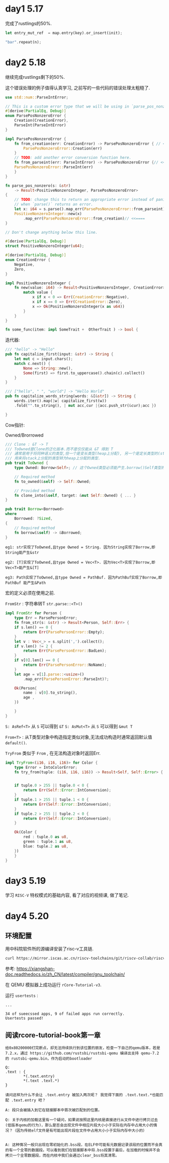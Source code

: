 # day1 5.17

完成了rustlings的50%.

``` rust
let entry_mut_ref  = map.entry(key).or_insert(init);
```

``` rust
"bar".repeat(n);
```

# day2 5.18

继续完成rustlings剩下的50%.

这个错误处理的例子值得认真学习, 之前写的一些代码的错误处理太粗糙了.

``` rust
use std::num::ParseIntError;

// This is a custom error type that we will be using in `parse_pos_nonzero()`.
#[derive(PartialEq, Debug)]
enum ParsePosNonzeroError {
    Creation(CreationError),
    ParseInt(ParseIntError)
}

impl ParsePosNonzeroError {
    fn from_creation(err: CreationError) -> ParsePosNonzeroError { // <<====
        ParsePosNonzeroError::Creation(err)
    }
    // TODO: add another error conversion function here.
    fn from_parseint(err: ParseIntError) -> ParsePosNonzeroError {// <<====
    ParsePosNonzeroError::ParseInt(err)
    }
}

fn parse_pos_nonzero(s: &str)
    -> Result<PositiveNonzeroInteger, ParsePosNonzeroError>
{
    // TODO: change this to return an appropriate error instead of panicking
    // when `parse()` returns an error.
    let x: i64 = s.parse().map_err(ParsePosNonzeroError::from_parseint)?; // <<====
    PositiveNonzeroInteger::new(x)
        .map_err(ParsePosNonzeroError::from_creation)// <<====
}

// Don't change anything below this line.

#[derive(PartialEq, Debug)]
struct PositiveNonzeroInteger(u64);

#[derive(PartialEq, Debug)]
enum CreationError {
    Negative,
    Zero,
}

impl PositiveNonzeroInteger {
    fn new(value: i64) -> Result<PositiveNonzeroInteger, CreationError> {// <<====
        match value {
            x if x < 0 => Err(CreationError::Negative),
            x if x == 0 => Err(CreationError::Zero),
            x => Ok(PositiveNonzeroInteger(x as u64))
        }
    }
}
```

``` rust
fn some_func(item: impl SomeTrait +  OtherTrait ) -> bool {
```

迭代器:

``` rust
/// "hello" -> "Hello"
pub fn capitalize_first(input: &str) -> String {
    let mut c = input.chars();
    match c.next() {
        None => String::new(),
        Some(first) => first.to_uppercase().chain(c).collect()
    }
}

/// ["hello", " ", "world"] -> "Hello World"
pub fn capitalize_words_string(words: &[&str]) -> String {
    words.iter().map(|w| capitalize_first(w))
    .fold("".to_string(), | mut acc,cur |{acc.push_str(&cur);acc })

}
```

Cow指针:

Owned/Brorrowed

``` rust
/// Clone : &T -> T
/// ToOwned是Clone的泛化版本.而不是仅仅能从 &T 得到 T
/// 通常是用于将同种语义的类型,但一个是变长类型(heap上分配), 另一个是定长类型的(stack上分配),
/// 用来将stack上分配的类型转为heap上分配的类型.
pub trait ToOwned {
    type Owned: Borrow<Self>; // 这个Owned类型必须能产生.borrow()Self类型的(不可变)借用

    // Required method
    fn to_owned(&self) -> Self::Owned;

    // Provided method
    fn clone_into(&self, target: &mut Self::Owned) { ... }
}

```

``` rust
pub trait Borrow<Borrowed>
where
    Borrowed: ?Sized,
{
    // Required method
    fn borrow(&self) -> &Borrowed;
}
```

    eg1: str实现了ToOwned,且type Owned = String. 因为String实现了Borrow,即String能产生&str

    eg2: [T]实现了ToOwned,且type Owned = Vec<T>. 因为Vec<T>实现了Borrow,即Vec<T>能产生&[T]

    eg3: Path实现了ToOwned,且type Owned = PathBuf. 因为PathBuf实现了Borrow,即 PathBuf 能产生&Path

宏的定义必须在使用之前.

`FromStr` : 字符串转T `str.parse::<T>()`

``` rust
impl FromStr for Person {
    type Err = ParsePersonError;
    fn from_str(s: &str) -> Result<Person, Self::Err> {
    if s.len() == 0 {
        return Err(ParsePersonError::Empty);
    }
    let v : Vec<_> = s.split(',').collect();
    if v.len() != 2 {
        return Err(ParsePersonError::BadLen);
    }
    if v[0].len() == 0 {
        return Err(ParsePersonError::NoName);
    }
    let age = v[1].parse::<usize>()
        .map_err(ParsePersonError::ParseInt)?;

    Ok(Person{
        name : v[0].to_string(),
        age ,
    })

    }
}
```

`S: AsRef<T>` 从 `S` 可以得到 `&T` `S: AsMut<T>` 从 `S` 可以得到
`&mut T`

`From<T>` : 从T类型对象中构造指定类似对象,无法成功构造时通常返回默认值
`default()`.

`TryFrom` 类似于 `From` , 在无法构造对象时返回Err.

``` rust
impl TryFrom<(i16, i16, i16)> for Color {
    type Error = IntoColorError;
    fn try_from(tuple: (i16, i16, i16)) -> Result<Self, Self::Error> {


    if tuple.0 > 255 || tuple.0 < 0 {
        return Err(Self::Error::IntConversion);
    }
    if tuple.1 > 255 || tuple.1 < 0 {
        return Err(Self::Error::IntConversion);
    }
    if tuple.2 > 255 || tuple.2 < 0 {
        return Err(Self::Error::IntConversion);
    }       

    Ok(Color {
        red : tuple.0 as u8,
        green : tuple.1 as u8,
        blue: tuple.2 as u8,
    })
    }
}
```

# day3 5.19

学习 `RISC-V` 特权模式的基础内容, 看了对应的视频课, 做了笔记.

# day4 5.20

## 环境配置

用中科院软件所的源编译安装了risc-v工具链.

``` bash
curl https://mirror.iscas.ac.cn/riscv-toolchains/git/riscv-collab/riscv-gnu-toolchain.sh | bash
```

参考:
<https://xiangshan-doc.readthedocs.io/zh_CN/latest/compiler/gnu_toolchain/>

在 QEMU 模拟器上成功运行 `rCore-Tutorial-v3`.

运行 `usertests` :

    ...

    34 of sueecssed apps, 9 of failed apps run correctly. 
    Usertests passed!

## 阅读rcore-tutorial-book第一章

    给0x80200000打完断点，却无法持续执行到该位置的朋友，检查一下自己的qemu版本，若是7.2.x，通过 https://github.com/rustsbi/rustsbi-qemu 编译出支持 qemu-7.2 的 rustsbi-qemu.bin，作为启动的bootloader

    Q: 
    .text : {
            *(.text.entry)
            *(.text .text.*)
    }

    请问这样为什么不会让 .text.entry 被加入两次呢？ 我觉得下面的 .text.text.*也能匹配 .text.entry 吧？

    A: 段只会被插入到它在链接脚本中首次被匹配到的位置。

    Q: 关于内核的加载这里有一个疑问，如果说按照这里内核是直接进行从文件中进行拷贝过去(低版本qemu的行为)，那么是否会出现文件中相应片段大小小于实际在内存中占用大小的情况？（因为传统elf文件是有可能出现片段在文件中占用大小小于实际内存中大小的）


    A: 这种情况一般只出现在零初始化的.bss段，在ELF中可能有元数据记录该段的位置而不会真的有一个全零的数据段。可以看到我们在链接脚本中将.bss段置于最后，在加载的时候并不会拷贝一个全零数据段，而在内核中我们会通过clear_bss将其清零。
